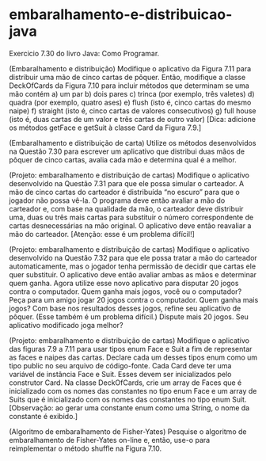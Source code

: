 # embaralhamento-e-distribuicao-java
Exercicio 7.30 do livro Java: Como Programar.


(Embaralhamento e distribuição) Modifique o aplicativo da Figura 7.11 para distribuir uma mão de cinco cartas de pôquer. Então,
modifique a classe DeckOfCards da Figura 7.10 para incluir métodos que determinam se uma mão contém
a) um par
b) dois pares
c) trinca (por exemplo, três valetes)
d) quadra (por exemplo, quatro ases)
e) flush (isto é, cinco cartas do mesmo naipe)
f) straight (isto é, cinco cartas de valores consecutivos)
g) full house (isto é, duas cartas de um valor e três cartas de outro valor)
[Dica: adicione os métodos getFace e getSuit à classe Card da Figura 7.9.]

(Embaralhamento e distribuição de carta) Utilize os métodos desenvolvidos na Questão 7.30 para escrever um aplicativo que distribui
duas mãos de pôquer de cinco cartas, avalia cada mão e determina qual é a melhor.

(Projeto: embaralhamento e distribuição de cartas) Modifique o aplicativo desenvolvido na Questão 7.31 para que ele possa simular
o carteador. A mão de cinco cartas do carteador é distribuída “no escuro” para que o jogador não possa vê-la. O programa deve então
avaliar a mão do carteador e, com base na qualidade da mão, o carteador deve distribuir uma, duas ou três mais cartas para substituir o
número correspondente de cartas desnecessárias na mão original. O aplicativo deve então reavaliar a mão do carteador. [Atenção: esse é
um problema difícil!]

(Projeto: embaralhamento e distribuição de cartas) Modifique o aplicativo desenvolvido na Questão 7.32 para que ele possa tratar
a mão do carteador automaticamente, mas o jogador tenha permissão de decidir que cartas ele quer substituir. O aplicativo deve então
avaliar ambas as mãos e determinar quem ganha. Agora utilize esse novo aplicativo para disputar 20 jogos contra o computador. Quem
ganha mais jogos, você ou o computador? Peça para um amigo jogar 20 jogos contra o computador. Quem ganha mais jogos? Com base
nos resultados desses jogos, refine seu aplicativo de pôquer. (Esse também é um problema difícil.) Dispute mais 20 jogos. Seu aplicativo
modificado joga melhor?


(Projeto: embaralhamento e distribuição de cartas) Modifique o aplicativo das figuras 7.9 a 7.11 para usar tipos enum Face e
Suit a fim de representar as faces e naipes das cartas. Declare cada um desses tipos enum como um tipo public no seu arquivo de
código-fonte. Cada Card deve ter uma variável de instância Face e Suit. Esses devem ser inicializados pelo construtor Card. Na classe
DeckOfCards, crie um array de Faces que é inicializado com os nomes das constantes no tipo enum Face e um array de Suits que é
inicializado com os nomes das constantes no tipo enum Suit. [Observação: ao gerar uma constante enum como uma String, o nome
da constante é exibido.]

(Algoritmo de embaralhamento de Fisher-Yates) Pesquise o algoritmo de embaralhamento de Fisher-Yates on-line e, então, use-o para
reimplementar o método shuffle na Figura 7.10.
